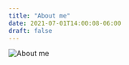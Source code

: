 ```yaml
---
title: "About me"
date: 2021-07-01T14:00:08-06:00
draft: false
---
```


![About me](/images/rockaws.jpeg)


